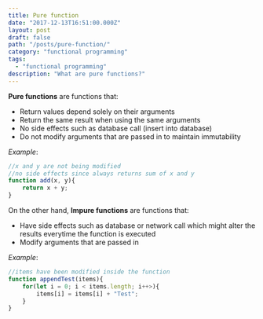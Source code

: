 ```yaml
---
title: Pure function
date: "2017-12-13T16:51:00.000Z"
layout: post
draft: false
path: "/posts/pure-function/"
category: "functional programming"
tags:
  - "functional programming"
description: "What are pure functions?"
---
```


**Pure functions** are functions that:
* Return values depend solely on their arguments
* Return the same result when using the same arguments
* No side effects such as database call (insert into database)
* Do not modify arguments that are passed in to maintain immutability

*Example*:
```javascript
//x and y are not being modified
//no side effects since always returns sum of x and y
function add(x, y){
    return x + y;
}
```

On the other hand, **Impure functions** are functions that:
* Have side effects such as database or network call which might alter the results everytime the function is executed
* Modify arguments that are passed in

*Example*:
```javascript
//items have been modified inside the function
function appendTest(items){
    for(let i = 0; i < items.length; i++>){
        items[i] = items[i] + "Test";
    }
}
```
